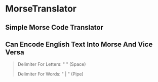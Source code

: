 # MorseTranslator

## Simple Morse Code Translator

## Can Encode English Text Into Morse And Vice Versa

> Delimiter For Letters: " " (Space)
>  
> Delimiter For Words: " | " (Pipe)
